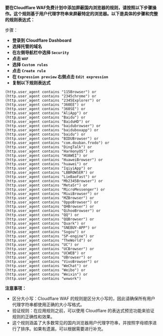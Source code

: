 **要在Cloudflare WAF免费计划中添加屏蔽国内浏览器的规则，请按照以下步骤操作。这个规则基于用户代理字符串来屏蔽特定的浏览器。以下是具体的步骤和完整的规则表达式：**

步骤：
- **登录到 Cloudflare Dashboard**
- **选择托管的域名**
- **在左侧导航栏中选择 `Security`**
- **点击 `WAF`**
- **选择 `Custom rules`**
- **点击 `Create rule`**
- **在 `Expression preview` 右侧点击 `Edit expression`**
- **复制以下规则表达式**


```
(http.user_agent contains "115Browser") or 
(http.user_agent contains "2345chrome") or 
(http.user_agent contains "2345Explorer") or 
(http.user_agent contains "360EE") or 
(http.user_agent contains "360SE") or 
(http.user_agent contains "AliApp") or 
(http.user_agent contains "Baidu") or 
(http.user_agent contains "BaiduHD") or 
(http.user_agent contains "baidubrowser") or 
(http.user_agent contains "baiduboxapp") or 
(http.user_agent contains "baidu") or 
(http.user_agent contains "BIDUBrowser") or 
(http.user_agent contains "com.douban.frodo") or 
(http.user_agent contains "DingTalk") or 
(http.user_agent contains "HarmonyOS") or 
(http.user_agent contains "HUAWEI") or 
(http.user_agent contains "HuaweiBrowser") or 
(http.user_agent contains "huawei") or 
(http.user_agent contains "IqiyiApp") or 
(http.user_agent contains "LBBROWSER") or 
(http.user_agent contains "LieBaoFast") or 
(http.user_agent contains "Mb2345Browser") or 
(http.user_agent contains "MetaSr") or 
(http.user_agent contains "MicroMessenger") or 
(http.user_agent contains "MiuiBrowser") or 
(http.user_agent contains "MZBrowser") or 
(http.user_agent contains "OppoBrowser") or 
(http.user_agent contains "QHBrowser") or 
(http.user_agent contains "QihooBrowser") or 
(http.user_agent contains "QQ") or 
(http.user_agent contains "QQBrowser") or 
(http.user_agent contains "Quark") or 
(http.user_agent contains "SNEBUY-APP") or 
(http.user_agent contains "Sogou") or 
(http.user_agent contains "SP-engine") or 
(http.user_agent contains "TheWorld") or 
(http.user_agent contains "UC") or 
(http.user_agent contains "UCBrowser") or 
(http.user_agent contains "UCWEB") or 
(http.user_agent contains "UBrowser") or 
(http.user_agent contains "VivoBrowser") or 
(http.user_agent contains "WeChat") or 
(http.user_agent contains "Weibo") or 
(http.user_agent contains "Weixin") or 
(http.user_agent contains "wxwork")
```


**注意事项：**
- 区分大小写：Cloudflare WAF 的规则是区分大小写的，因此请确保所有用户代理字符串都使用正确的大小写格式。
- 验证规则：在应用规则之前，可以使用 Cloudflare 的表达式预览功能来验证规则的正确性和效果。
- 这个规则涵盖了大多数常见的国内浏览器用户代理字符串，并按照字母顺序进行了排序。如果有遗漏，可以根据需要进行补充。